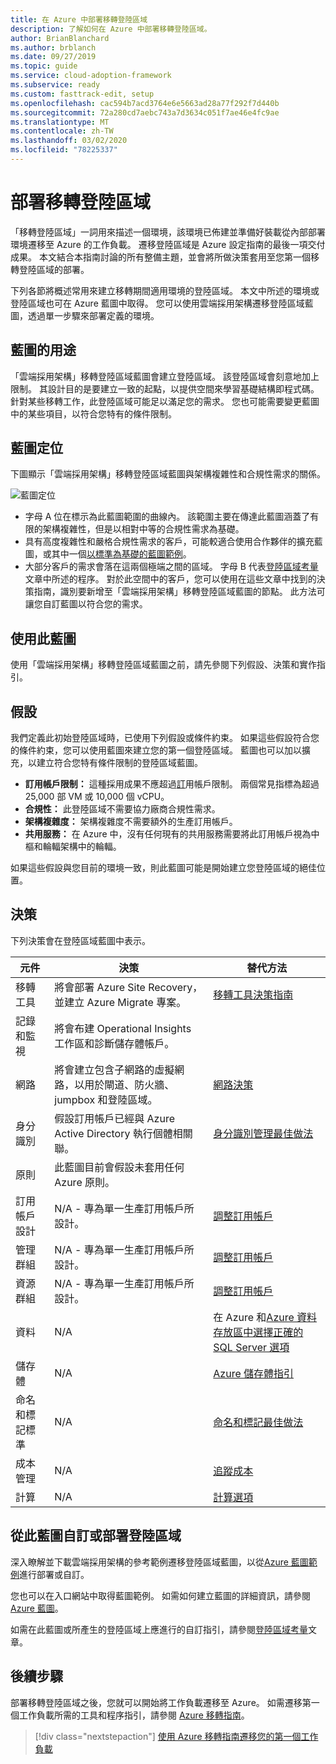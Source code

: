 ```yaml
---
title: 在 Azure 中部署移轉登陸區域
description: 了解如何在 Azure 中部署移轉登陸區域。
author: BrianBlanchard
ms.author: brblanch
ms.date: 09/27/2019
ms.topic: guide
ms.service: cloud-adoption-framework
ms.subservice: ready
ms.custom: fasttrack-edit, setup
ms.openlocfilehash: cac594b7acd3764e6e5663ad28a77f292f7d440b
ms.sourcegitcommit: 72a280cd7aebc743a7d3634c051f7ae46e4fc9ae
ms.translationtype: MT
ms.contentlocale: zh-TW
ms.lasthandoff: 03/02/2020
ms.locfileid: "78225337"
---
```

# <a name="deploy-a-migration-landing-zone"></a>部署移轉登陸區域

「移轉登陸區域」一詞用來描述一個環境，該環境已佈建並準備好裝載從內部部署環境遷移至 Azure 的工作負載。 遷移登陸區域是 Azure 設定指南的最後一項交付成果。 本文結合本指南討論的所有整備主題，並會將所做決策套用至您第一個移轉登陸區域的部署。

下列各節將概述常用來建立移轉期間適用環境的登陸區域。 本文中所述的環境或登陸區域也可在 Azure 藍圖中取得。 您可以使用雲端採用架構遷移登陸區域藍圖，透過單一步驟來部署定義的環境。

## <a name="purpose-of-the-blueprint"></a>藍圖的用途

「雲端採用架構」移轉登陸區域藍圖會建立登陸區域。 該登陸區域會刻意地加上限制。 其設計目的是要建立一致的起點，以提供空間來學習基礎結構即程式碼。 針對某些移轉工作，此登陸區域可能足以滿足您的需求。 您也可能需要變更藍圖中的某些項目，以符合您特有的條件限制。

## <a name="blueprint-alignment"></a>藍圖定位

下圖顯示「雲端採用架構」移轉登陸區域藍圖與架構複雜性和合規性需求的關係。

![藍圖定位](../../_images/ready/blueprint-overview.png)

- 字母 A 位在標示為此藍圖範圍的曲線內。 該範圍主要在傳達此藍圖涵蓋了有限的架構複雜性，但是以相對中等的合規性需求為基礎。
- 具有高度複雜性和嚴格合規性需求的客戶，可能較適合使用合作夥伴的擴充藍圖，或其中一個[以標準為基礎的藍圖範例](https://docs.microsoft.com/azure/governance/blueprints/samples)。
- 大部分客戶的需求會落在這兩個極端之間的區域。 字母 B 代表[登陸區域考量](../considerations/index.md)文章中所述的程序。 對於此空間中的客戶，您可以使用在這些文章中找到的決策指南，識別要新增至「雲端採用架構」移轉登陸區域藍圖的節點。 此方法可讓您自訂藍圖以符合您的需求。

## <a name="use-this-blueprint"></a>使用此藍圖

使用「雲端採用架構」移轉登陸區域藍圖之前，請先參閱下列假設、決策和實作指引。

## <a name="assumptions"></a>假設

我們定義此初始登陸區域時，已使用下列假設或條件約束。 如果這些假設符合您的條件約束，您可以使用藍圖來建立您的第一個登陸區域。 藍圖也可以加以擴充，以建立符合您特有條件限制的登陸區域藍圖。

- **訂用帳戶限制：** 這種採用成果不應超過[訂](https://docs.microsoft.com/azure/azure-subscription-service-limits)用帳戶限制。 兩個常見指標為超過 25,000 部 VM 或 10,000 個 vCPU。
- **合規性：** 此登陸區域不需要協力廠商合規性需求。
- **架構複雜度：** 架構複雜度不需要額外的生產訂用帳戶。
- **共用服務：** 在 Azure 中，沒有任何現有的共用服務需要將此訂用帳戶視為中樞和輪輻架構中的輪輻。

如果這些假設與您目前的環境一致，則此藍圖可能是開始建立您登陸區域的絕佳位置。

## <a name="decisions"></a>決策

下列決策會在登陸區域藍圖中表示。

| 元件 | 決策 | 替代方法 |
|---------|---------|---------|
|移轉工具|將會部署 Azure Site Recovery，並建立 Azure Migrate 專案。|[移轉工具決策指南](../../decision-guides/migrate-decision-guide/index.md)|
|記錄和監視|將會布建 Operational Insights 工作區和診斷儲存體帳戶。|         |
|網路|將會建立包含子網路的虛擬網路，以用於閘道、防火牆、jumpbox 和登陸區域。|[網路決策](../considerations/networking-options.md)|
|身分識別|假設訂用帳戶已經與 Azure Active Directory 執行個體相關聯。|[身分識別管理最佳做法](https://docs.microsoft.com/azure/security/azure-security-identity-management-best-practices?toc=https://docs.microsoft.com/azure/cloud-adoption-framework/toc.json&bc=https://docs.microsoft.com/azure/cloud-adoption-framework/bread/toc.json)         |
|原則|此藍圖目前會假設未套用任何 Azure 原則。|         |
|訂用帳戶設計|N/A - 專為單一生產訂用帳戶所設計。|[調整訂用帳戶](../azure-best-practices/scaling-subscriptions.md)|
|管理群組|N/A - 專為單一生產訂用帳戶所設計。|[調整訂用帳戶](../azure-best-practices/scaling-subscriptions.md)         |
|資源群組|N/A - 專為單一生產訂用帳戶所設計。|[調整訂用帳戶](../azure-best-practices/scaling-subscriptions.md)         |
|資料|N/A|在 Azure 和[Azure 資料存放區](https://docs.microsoft.com/azure/architecture/guide/technology-choices/data-store-overview)[中選擇正確的 SQL Server 選項](https://docs.microsoft.com/azure/sql-database/sql-database-paas-vs-sql-server-iaas) |
|儲存體|N/A|[Azure 儲存體指引](../considerations/storage-options.md)         |
|命名和標記標準|N/A|[命名和標記最佳做法](../azure-best-practices/naming-and-tagging.md)         |
|成本管理|N/A|[追蹤成本](../azure-best-practices/track-costs.md)|
|計算|N/A|[計算選項](../considerations/compute-options.md)|

## <a name="customize-or-deploy-a-landing-zone-from-this-blueprint"></a>從此藍圖自訂或部署登陸區域

深入瞭解並下載雲端採用架構的參考範例遷移登陸區域藍圖，以從[Azure 藍圖範例](https://docs.microsoft.com/azure/governance/blueprints/samples)進行部署或自訂。

您也可以在入口網站中取得藍圖範例。 如需如何建立藍圖的詳細資訊，請參閱[Azure 藍圖](./govern-org-compliance.md?tabs=azureblueprints#create-a-blueprint)。

如需在此藍圖或所產生的登陸區域上應進行的自訂指引，請參閱[登陸區域考量](../considerations/index.md)文章。

## <a name="next-steps"></a>後續步驟

部署移轉登陸區域之後，您就可以開始將工作負載遷移至 Azure。
如需遷移第一個工作負載所需的工具和程序指引，請參閱 [Azure 移轉指南](../../migrate/azure-migration-guide/index.md)。

> [!div class="nextstepaction"]
> [使用 Azure 移轉指南遷移您的第一個工作負載](../../migrate/azure-migration-guide/index.md)
